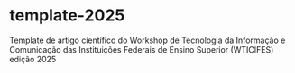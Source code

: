 # template-2025
Template de artigo científico do Workshop de Tecnologia da Informação e Comunicação das Instituições Federais de Ensino Superior (WTICIFES) edição 2025
